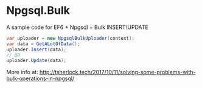 # Npgsql.Bulk
A sample code for EF6 + Npgsql + Bulk INSERT\UPDATE

```c#
var uploader = new NpgsqlBulkUploader(context);
var data = GetALotOfData();
uploader.Insert(data);
// OR
uploader.Update(data);
```
    

More info at: http://tsherlock.tech/2017/10/11/solving-some-problems-with-bulk-operations-in-npgsql/
